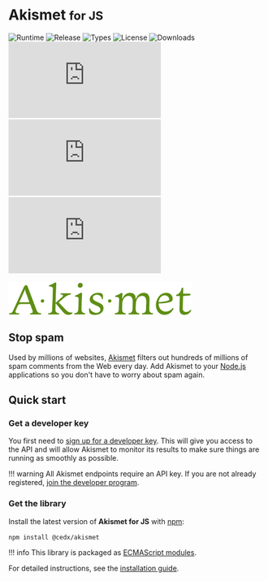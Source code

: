 # Akismet <small>for JS</small>
![Runtime](https://badgen.net/npm/node/@cedx/akismet) ![Release](https://badgen.net/npm/v/@cedx/akismet) ![Types](https://badgen.net/npm/types/@cedx/akismet) ![License](https://badgen.net/npm/license/@cedx/akismet) ![Downloads](https://badgen.net/npm/dt/@cedx/akismet) ![Dependencies](https://badgen.net/david/dep/cedx/akismet.js) ![Coverage](https://badgen.net/coveralls/c/github/cedx/akismet.js) ![Build](https://badgen.net/github/checks/cedx/akismet.js)

![Akismet](img/akismet.png)

## Stop spam
Used by millions of websites, [Akismet](https://akismet.com) filters out hundreds of millions of spam comments from the Web every day.
Add Akismet to your [Node.js](https://nodejs.org) applications so you don't have to worry about spam again.

## Quick start

### Get a developer key
You first need to [sign up for a developer key](https://akismet.com/signup/?plan=developer).
This will give you access to the API and will allow Akismet to monitor its results to make sure things are running as smoothly as possible.

!!! warning
	All Akismet endpoints require an API key. If you are not already registered,
	[join the developer program](https://akismet.com/signup/?plan=developer).

### Get the library
Install the latest version of **Akismet for JS** with [npm](https://www.npmjs.com):

``` shell
npm install @cedx/akismet
```

!!! info
	This library is packaged as [ECMAScript modules](https://nodejs.org/api/esm.html).

For detailed instructions, see the [installation guide](installation.md).
